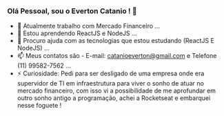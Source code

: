 ### Olá Pessoal, sou o Everton Catanio ! 👋

- 🔭 Atualmente trabalho com Mercado Financeiro ...
- 🌱 Estou aprendendo ReactJS e NodeJS ...
- 🤔 Procuro ajuda com as tecnologias que estou estudando (ReactJS E NodeJS) ...
- 📫 Meus contatos são - E-mail: catanioeverton@gmail.com e Telefone (11) 99582-7562 ...
- ⚡ Curiosidade: Pedi para ser desligado de uma empresa onde era supervidor de TI em infraestrutura para viver o sonho de atuar no mercado financeiro, com isso vi a possibilidade de me aprofundar em outro sonho antigo a programação, achei a Rocketseat e embarquei nesse foguete !

